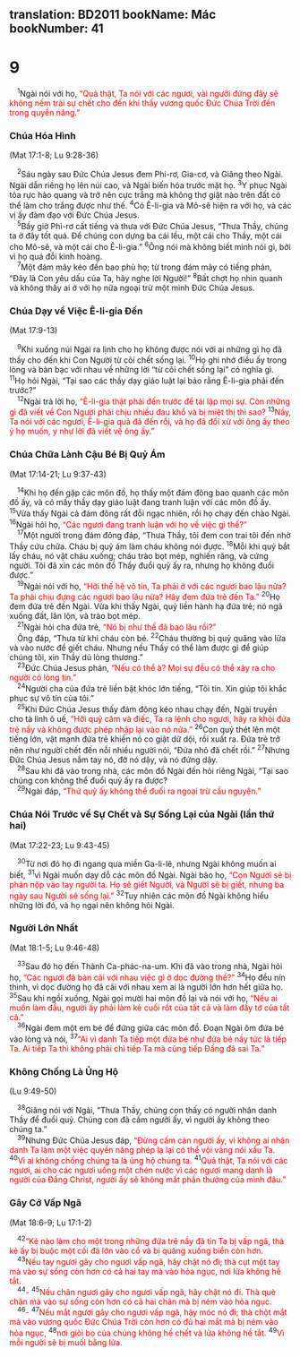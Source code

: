 translation: BD2011
bookName: Mác 
bookNumber: 41
-------

<div class="title"><h1>9</h1></div>
<span class="verse mac_9_1"> <sup>1</sup>Ngài nói với họ, <font color="red">“Quả thật, Ta nói với các ngươi, vài người đứng đây sẽ không nếm trải sự chết cho đến khi thấy vương quốc Ðức Chúa Trời đến trong quyền năng.”</font><br/></span>
<div class="title"><h3>Chúa Hóa Hình</h3><p>(Mat 17:1-8; Lu 9:28-36)</p></div>
<span class="verse mac_9_2"> <sup>2</sup>Sáu ngày sau Ðức Chúa Jesus đem Phi-rơ, Gia-cơ, và Giăng theo Ngài. Ngài dẫn riêng họ lên núi cao, và Ngài biến hóa trước mặt họ. </span>
<span class="verse mac_9_3"><sup>3</sup>Y phục Ngài tỏa rực hào quang và trở nên cực trắng mà không thợ giặt nào trên đất có thể làm cho trắng được như thế. </span>
<span class="verse mac_9_4"><sup>4</sup>Có Ê-li-gia và Mô-sê hiện ra với họ, và các vị ấy đàm đạo với Ðức Chúa Jesus.<br/></span>
<span class="verse mac_9_5"> <sup>5</sup>Bấy giờ Phi-rơ cất tiếng và thưa với Ðức Chúa Jesus, “Thưa Thầy, chúng ta ở đây tốt quá. Ðể chúng con dựng ba cái lều, một cái cho Thầy, một cái cho Mô-sê, và một cái cho Ê-li-gia.” </span>
<span class="verse mac_9_6"><sup>6</sup>Ông nói mà không biết mình nói gì, bởi vì họ quá đỗi kinh hoàng.<br/></span>
<span class="verse mac_9_7"> <sup>7</sup>Một đám mây kéo đến bao phủ họ; từ trong đám mây có tiếng phán, “Ðây là Con yêu dấu của Ta, hãy nghe lời Người!” </span>
<span class="verse mac_9_8"><sup>8</sup>Bất chợt họ nhìn quanh và không thấy ai ở với họ nữa ngoại trừ một mình Ðức Chúa Jesus.<br/></span>
<div class="title"><h3>Chúa Dạy về Việc Ê-li-gia Ðến</h3><p>(Mat 17:9-13)</p></div>
<span class="verse mac_9_9"> <sup>9</sup>Khi xuống núi Ngài ra lịnh cho họ không được nói với ai những gì họ đã thấy cho đến khi Con Người từ cõi chết sống lại. </span>
<span class="verse mac_9_10"><sup>10</sup>Họ ghi nhớ điều ấy trong lòng và bàn bạc với nhau về những lời “từ cõi chết sống lại” có nghĩa gì. </span>
<span class="verse mac_9_11"><sup>11</sup>Họ hỏi Ngài, “Tại sao các thầy dạy giáo luật lại bảo rằng Ê-li-gia phải đến trước?”<br/></span>
<span class="verse mac_9_12"> <sup>12</sup>Ngài trả lời họ, <font color="red">“Ê-li-gia thật phải đến trước để tái lập mọi sự. Còn những gì đã viết về Con Người phải chịu nhiều đau khổ và bị miệt thị thì sao? </font></span>
<span class="verse mac_9_13"><sup>13</sup><font color="red">Nầy, Ta nói với các ngươi, Ê-li-gia quả đã đến rồi, và họ đã đối xử với ông ấy theo ý họ muốn, y như lời đã viết về ông ấy.”</font><br/></span>
<div class="title"><h3>Chúa Chữa Lành Cậu Bé Bị Quỷ Ám</h3><p>(Mat 17:14-21; Lu 9:37-43)</p></div>
<span class="verse mac_9_14"> <sup>14</sup>Khi họ đến gặp các môn đồ, họ thấy một đám đông bao quanh các môn đồ ấy, và có mấy thầy dạy giáo luật đang tranh luận với các môn đồ ấy. </span>
<span class="verse mac_9_15"><sup>15</sup>Vừa thấy Ngài cả đám đông rất đỗi ngạc nhiên, rồi họ chạy đến chào Ngài. </span>
<span class="verse mac_9_16"><sup>16</sup>Ngài hỏi họ, <font color="red">“Các ngươi đang tranh luận với họ về việc gì thế?”</font><br/></span>
<span class="verse mac_9_17"> <sup>17</sup>Một người trong đám đông đáp, “Thưa Thầy, tôi đem con trai tôi đến nhờ Thầy cứu chữa. Cháu bị quỷ ám làm cháu không nói được. </span>
<span class="verse mac_9_18"><sup>18</sup>Mỗi khi quỷ bắt lấy cháu, nó vật cháu xuống; cháu trào bọt mép, nghiến răng, và cứng người. Tôi đã xin các môn đồ Thầy đuổi quỷ ấy ra, nhưng họ không đuổi được.”<br/></span>
<span class="verse mac_9_19"> <sup>19</sup>Ngài nói với họ, <font color="red">“Hỡi thế hệ vô tín, Ta phải ở với các ngươi bao lâu nữa? Ta phải chịu đựng các ngươi bao lâu nữa? Hãy đem đứa trẻ đến Ta.” </font></span>
<span class="verse mac_9_20"><sup>20</sup>Họ đem đứa trẻ đến Ngài. Vừa khi thấy Ngài, quỷ liền hành hạ đứa trẻ; nó ngã xuống đất, lăn lộn, và trào bọt mép. <br/></span>
<span class="verse mac_9_21"> <sup>21</sup>Ngài hỏi cha đứa trẻ, <font color="red">“Nó bị như thế đã bao lâu rồi?”</font><br/> Ông đáp, “Thưa từ khi cháu còn bé. </span>
<span class="verse mac_9_22"><sup>22</sup>Cháu thường bị quỷ quăng vào lửa và vào nước để giết cháu. Nhưng nếu Thầy có thể làm được gì để giúp chúng tôi, xin Thầy dủ lòng thương.”<br/></span>
<span class="verse mac_9_23"> <sup>23</sup>Ðức Chúa Jesus phán, <font color="red">“Nếu có thể à? Mọi sự đều có thể xảy ra cho người có lòng tin.”</font><br/></span>
<span class="verse mac_9_24"> <sup>24</sup>Người cha của đứa trẻ liền bật khóc lớn tiếng, “Tôi tin. Xin giúp tôi khắc phục sự vô tín của tôi.”<br/></span>
<span class="verse mac_9_25"> <sup>25</sup>Khi Ðức Chúa Jesus thấy đám đông kéo nhau chạy đến, Ngài truyền cho tà linh ô uế, <font color="red">“Hỡi quỷ câm và điếc, Ta ra lệnh cho ngươi, hãy ra khỏi đứa trẻ nầy và không được phép nhập lại vào nó nữa.” </font></span>
<span class="verse mac_9_26"><sup>26</sup>Con quỷ thét lên một tiếng lớn, vật mạnh đứa trẻ khiến nó co giật dữ dội, rồi xuất ra. Ðứa trẻ trở nên như người chết đến nỗi nhiều người nói, “Ðứa nhỏ đã chết rồi.” </span>
<span class="verse mac_9_27"><sup>27</sup>Nhưng Ðức Chúa Jesus nắm tay nó, đỡ nó dậy, và nó đứng dậy.<br/></span>
<span class="verse mac_9_28"> <sup>28</sup>Sau khi đã vào trong nhà, các môn đồ Ngài đến hỏi riêng Ngài, “Tại sao chúng con không thể đuổi quỷ ấy ra được?<br/></span>
<span class="verse mac_9_29"> <sup>29</sup>Ngài đáp, <font color="red">“Thứ quỷ ấy không thể đuổi ra ngoại trừ cầu nguyện.” </font><br/></span>
<div class="title"><h3>Chúa Nói Trước về Sự Chết và Sự Sống Lại của Ngài (lần thứ hai)</h3><p>(Mat 17:22-23; Lu 9:43-45)</p></div>
<span class="verse mac_9_30"> <sup>30</sup>Từ nơi đó họ đi ngang qua miền Ga-li-lê, nhưng Ngài không muốn ai biết, </span>
<span class="verse mac_9_31"><sup>31</sup>vì Ngài muốn dạy dỗ các môn đồ Ngài. Ngài bảo họ, <font color="red">“Con Người sẽ bị phản nộp vào tay người ta. Họ sẽ giết Người, và Người sẽ bị giết, nhưng ba ngày sau Người sẽ sống lại.” </font></span>
<span class="verse mac_9_32"><sup>32</sup>Tuy nhiên các môn đồ Ngài không hiểu những lời đó, và họ ngại nên không hỏi Ngài.<br/></span>
<div class="title"><h3>Người Lớn Nhất</h3><p>(Mat 18:1-5; Lu 9:46-48)</p></div>
<span class="verse mac_9_33"> <sup>33</sup>Sau đó họ đến Thành Ca-phác-na-um. Khi đã vào trong nhà, Ngài hỏi họ, <font color="red">“Các ngươi đã bàn cãi với nhau việc gì ở dọc đường thế?”</font></span>
<span class="verse mac_9_34"><sup>34</sup>Họ đều nín thinh, vì dọc đường họ đã cãi với nhau xem ai là người lớn hơn hết giữa họ. </span>
<span class="verse mac_9_35"><sup>35</sup>Sau khi ngồi xuống, Ngài gọi mười hai môn đồ lại và nói với họ, <font color="red">“Nếu ai muốn làm đầu, người ấy phải làm kẻ cuối rốt của tất cả và làm đầy tớ của tất cả.”</font><br/></span>
<span class="verse mac_9_36"> <sup>36</sup>Ngài đem một em bé để đứng giữa các môn đồ. Ðoạn Ngài ôm đứa bé vào lòng và nói, </span>
<span class="verse mac_9_37"><sup>37</sup><font color="red">“Ai vì danh Ta tiếp một đứa bé như đứa bé nầy tức là tiếp Ta. Ai tiếp Ta thì không phải chỉ tiếp Ta mà cũng tiếp Ðấng đã sai Ta.”</font><br/></span>
<div class="title"><h3>Không Chống Là Ủng Hộ</h3><p>(Lu 9:49-50)</p></div>
<span class="verse mac_9_38"> <sup>38</sup>Giăng nói với Ngài, “Thưa Thầy, chúng con thấy có người nhân danh Thầy để đuổi quỷ. Chúng con đã cấm người ấy, vì người ấy không theo chúng ta.”<br/></span>
<span class="verse mac_9_39"> <sup>39</sup>Nhưng Ðức Chúa Jesus đáp, <font color="red">“Ðừng cấm cản người ấy, vì không ai nhân danh Ta làm một việc quyền năng phép lạ lại có thể vội vàng nói xấu Ta. </font></span>
<span class="verse mac_9_40"><sup>40</sup><font color="red">Vì ai không chống chúng ta là ủng hộ chúng ta. </font></span>
<span class="verse mac_9_41"><sup>41</sup><font color="red">Quả thật, Ta nói với các ngươi, ai cho các ngươi uống một chén nước vì các ngươi mang danh là người của Ðấng Christ, người ấy sẽ không mất phần thưởng của mình đâu.”</font><br/></span>
<div class="title"><h3>Gây Cớ Vấp Ngã</h3><p>(Mat 18:6-9; Lu 17:1-2)</p></div>
<span class="verse mac_9_42"> <sup>42</sup><font color="red">“Kẻ nào làm cho một trong những đứa trẻ nầy đã tin Ta bị vấp ngã, thà kẻ ấy bị buộc một cối đá lớn vào cổ và bị quăng xuống biển còn hơn.</font><br/></span>
<span class="verse mac_9_43"> <sup>43</sup><font color="red">Nếu tay ngươi gây cho ngươi vấp ngã, hãy chặt nó đi; thà cụt một tay mà vào sự sống còn hơn có cả hai tay mà vào hỏa ngục, nơi lửa không hề tắt. </font><br/></span>
<span class="verse mac_9_44"> <sup>44</sup><font color="red">-</font></span>
<span class="verse mac_9_45"><sup>45</sup><font color="red">Nếu chân ngươi gây cho ngươi vấp ngã, hãy chặt nó đi. Thà què chân mà vào sự sống còn hơn có cả hai chân mà bị ném vào hỏa ngục.</font><br/></span>
<span class="verse mac_9_46"> <sup>46</sup><font color="red">-</font></span>
<span class="verse mac_9_47"><sup>47</sup><font color="red">Nếu mắt ngươi gây cho ngươi vấp ngã, hãy móc nó đi; thà chột mắt mà vào vương quốc Ðức Chúa Trời còn hơn có đủ hai mắt mà bị ném vào hỏa ngục, </font></span>
<span class="verse mac_9_48"><sup>48</sup><font color="red">nơi giòi bọ của chúng không hề chết và lửa không hề tắt. </font></span>
<span class="verse mac_9_49"><sup>49</sup><font color="red">Vì mỗi người sẽ bị muối bằng lửa.</font><br/></span>
